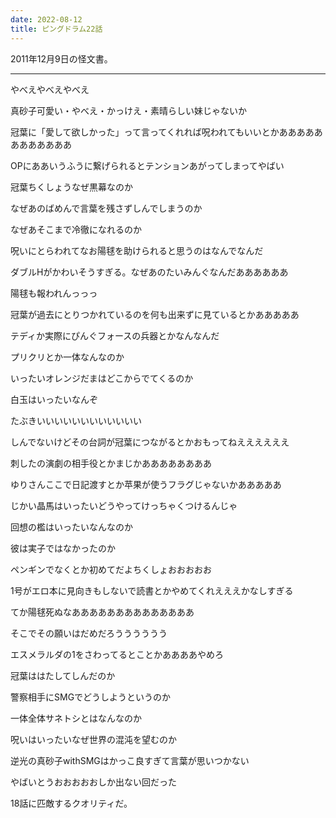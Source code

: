 ```yaml
---
date: 2022-08-12
title: ピングドラム22話
---
```


2011年12月9日の怪文書。

------------------------------------------------------------------------

やべえやべえやべえ

真砂子可愛い・やべえ・かっけえ・素晴らしい妹じゃないか

冠葉に「愛して欲しかった」って言ってくれれば呪われてもいいとかああああああああああああ

OPにああいうふうに繋げられるとテンションあがってしまってやばい

冠葉ちくしょうなぜ黒幕なのか

なぜあのばめんで言葉を残さずしんでしまうのか

なぜあそこまで冷徹になれるのか

呪いにとらわれてなお陽毬を助けられると思うのはなんでなんだ

ダブルHがかわいそうすぎる。なぜあのたいみんぐなんだああああああ

陽毬も報われんっっっ

冠葉が過去にとりつかれているのを何も出来ずに見ているとかあああああ

テディか実際にぴんぐフォースの兵器とかなんなんだ

プリクリとか一体なんなのか

いったいオレンジだまはどこからでてくるのか

白玉はいったいなんぞ

たぶきいいいいいいいいいいいい

しんでないけどその台詞が冠葉につながるとかおもってねええええええ

刺したの演劇の相手役とかまじかああああああああ

ゆりさんここで日記渡すとか苹果が使うフラグじゃないかあああああ

じかい晶馬はいったいどうやってけっちゃくつけるんじゃ

回想の檻はいったいなんなのか

彼は実子ではなかったのか

ペンギンでなくとか初めてだよちくしょおおおおお

1号がエロ本に見向きもしないで読書とかやめてくれえええかなしすぎる

てか陽毬死ぬなああああああああああああああ

そこでその願いはだめだろうううううう

エスメラルダの1をさわってるとことかああああやめろ

冠葉ははたしてしんだのか

警察相手にSMGでどうしようというのか

一体全体サネトシとはなんなのか

呪いはいったいなぜ世界の混沌を望むのか

逆光の真砂子withSMGはかっこ良すぎて言葉が思いつかない

やばいとうおおおおおしか出ない回だった

18話に匹敵するクオリティだ。
